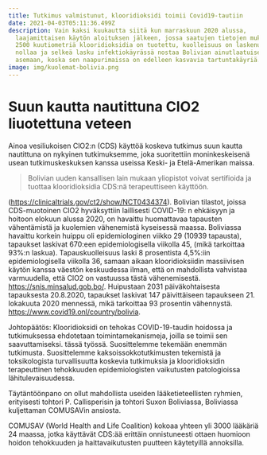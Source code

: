 ```yaml
---
title: Tutkimus valmistunut, klooridioksidi toimii Covid19-tautiin
date: 2021-04-03T05:11:36.499Z
description: Vain kaksi kuukautta siitä kun marraskuun 2020 alussa,
  laajamittaisen käytön aloituksen jälkeen, jossa saatujen tietojen mukaan yli
  2500 kuutiometriä klooridioksidia on tuotettu, kuolleisuus on laskenut lähelle
  nollaa ja selkeä lasku infektiokäyrässä nostaa Bolivian ainutlaatuiseen
  asemaan, koska sen naapurimaissa on edelleen kasvavia tartuntakäyriä.
image: img/kuolemat-bolivia.png
---
```

# Suun kautta nautittuna ClO2 liuotettuna veteen

Ainoa vesiliukoisen ClO2:n (CDS) käyttöä koskeva tutkimus suun kautta nautittuna on nykyinen tutkimuksemme, joka suoritettiin moninkeskeisenä usean tutkimuskeskuksen kanssa useissa Keski- ja Etelä-Amerikan maissa.

> Bolivian uuden kansallisen lain mukaan yliopistot voivat sertifioida ja tuottaa klooridioksidia CDS:nä terapeuttiseen käyttöön.

(<https://clinicaltrials.gov/ct2/show/NCT0434374>). Bolivian tilastot, joissa CDS-muotoinen ClO2 hyväksyttiin laillisesti COVID-19: n ehkäisyyn ja hoitoon elokuun alussa 2020, on havaittu huomattavaa tapausten vähentämistä ja kuolemien vähenemistä kyseisessä maassa. Boliviassa havaittu korkein huippu oli epidemiologinen viikko 29 (10939 tapausta), tapaukset laskivat 670:een epidemiologisella viikolla 45, (mikä tarkoittaa 93%:n laskua). Tapauskuolleisuus laski 8 prosentista 4,5%:iin epidemiologisella viikolla 36, ​​samaan aikaan klooridioksiidin massiivisen käytön kanssa väestön keskuudessa ilman, että on mahdollista vahvistaa varmuudella, että ClO2 on vastuussa tästä vähenemisestä. <https://snis.minsalud.gob.bo/>. Huipustaan 2031 päiväkohtaisesta tapauksesta 20.8.2020, tapaukset laskivat 147 päivittäiseen tapaukseen 21. lokakuuta 2020 mennessä, mikä tarkoittaa 93 prosentin vähennystä. <https://www.covid19.onl/country/bolivia>.

Johtopäätös: Klooridioksidi on tehokas COVID-19-taudin hoidossa ja tutkimuksessa ehdotetaan toimintamekanismeja, joilla se toimii sen saavuttamiseksi. tässä työssä. Suosittelemme tekemään enemmän tutkimusta. Suosittelemme kaksoissokkotutkimusten tekemistä ja toksikologista turvallisuutta koskevia tutkimuksia ja klooridioksidin terapeuttinen tehokkuuden epidemiologisten vaikutusten patologioissa lähitulevaisuudessa.

Täytäntöönpano on ollut mahdollista useiden lääketieteellisten ryhmien, erityisesti tohtori P. Callisperisin ja tohtori Suxon Boliviassa, Boliviassa kuljettaman COMUSAVin ansiosta.

COMUSAV (World Health and Life Coalition) kokoaa yhteen yli 3000 lääkäriä 24 maassa, jotka käyttävät CDS:ää erittäin onnistuneesti ottaen huomioon hoidon tehokkuuden ja haittavaikutusten puutteen käytetyillä annoksilla.